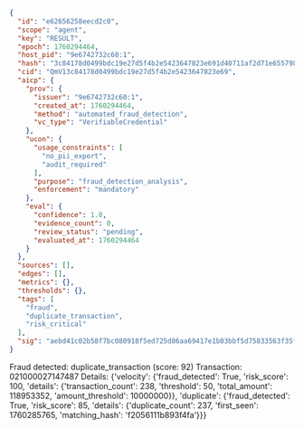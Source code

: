 ```json
{
  "id": "e62656258eecd2c0",
  "scope": "agent",
  "key": "RESULT",
  "epoch": 1760294464,
  "host_pid": "9e6742732c60:1",
  "hash": "3c84178d0499bdc19e27d5f4b2e5423647823e691d40711af2d71e65579843a1",
  "cid": "QmV13c84178d0499bdc19e27d5f4b2e5423647823e69",
  "aicp": {
    "prov": {
      "issuer": "9e6742732c60:1",
      "created_at": 1760294464,
      "method": "automated_fraud_detection",
      "vc_type": "VerifiableCredential"
    },
    "ucon": {
      "usage_constraints": [
        "no_pii_export",
        "audit_required"
      ],
      "purpose": "fraud_detection_analysis",
      "enforcement": "mandatory"
    },
    "eval": {
      "confidence": 1.0,
      "evidence_count": 0,
      "review_status": "pending",
      "evaluated_at": 1760294464
    }
  },
  "sources": [],
  "edges": [],
  "metrics": {},
  "thresholds": {},
  "tags": [
    "fraud",
    "duplicate_transaction",
    "risk_critical"
  ],
  "sig": "aebd41c02b58f7bc080918f5ed725d86aa69417e1b03bbf5d75833563f35f4e4"
}
```

Fraud detected: duplicate_transaction (score: 92)
Transaction: 021000027147487
Details: {'velocity': {'fraud_detected': True, 'risk_score': 100, 'details': {'transaction_count': 238, 'threshold': 50, 'total_amount': 118953352, 'amount_threshold': 10000000}}, 'duplicate': {'fraud_detected': True, 'risk_score': 85, 'details': {'duplicate_count': 237, 'first_seen': 1760285765, 'matching_hash': 'f2056111b893f4fa'}}}